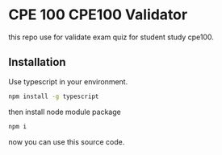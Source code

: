 # CPE 100 CPE100 Validator 

this repo use for validate exam quiz for student study cpe100.

## Installation

Use typescript in your environment.

```bash
npm install -g typescript
```

then install node module package
```bash
npm i
```

now you can use this source code.
